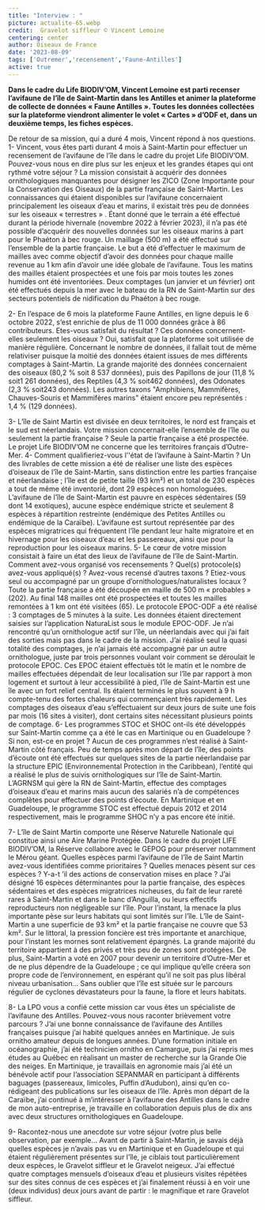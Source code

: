 ```yaml
---
title: "Interview : "
picture: actualite-65.webp
credit:  Gravelot siffleur © Vincent Lemoine
centering: center
author: Oiseaux de France
date: '2023-08-09'
tags: ['Outremer','recensement','Faune-Antilles']
active: true
---
```

 
 **Dans le cadre du Life BIODIV’OM, Vincent Lemoine est parti recenser l’avifaune de l’île de Saint-Martin dans les Antilles et animer la plateforme de collecte de données « Faune Antilles ». Toutes les données collectées sur la plateforme viendront alimenter le volet « Cartes » d’ODF et, dans un deuxième temps, les fiches espèces.**

De retour de sa mission, qui a duré 4 mois, Vincent répond à nos questions. 
1-	Vincent, vous êtes parti durant 4 mois à Saint-Martin pour effectuer un recensement de l’avifaune de l’île dans le cadre du projet Life BIODIV’OM. Pouvez-vous nous en dire plus sur les enjeux et les grandes étapes qui ont rythmé votre séjour ? 
La mission consistait à acquérir des données ornithologiques manquantes pour désigner les ZICO (Zone Importante pour la Conservation des Oiseaux) de la partie française de Saint-Martin. 
Les connaissances qui étaient disponibles sur l’avifaune concernaient principalement les oiseaux d’eau et marins, il existait très peu de données sur les oiseaux « terrestres » .
Étant donné que le terrain a été effectué durant la période hivernale (novembre 2022 à février 2023), il n’a pas été possible d’acquérir des nouvelles données sur les oiseaux marins à part pour le Phaéton à bec rouge. Un maillage (500 m) a été effectué sur l’ensemble de la partie française. Le but a été d’effectuer le maximum de mailles avec comme objectif d’avoir des données pour chaque maille revenue au 1 km afin d’avoir une idée globale de l’avifaune. Tous les matins des mailles étaient prospectées et une fois par mois toutes les zones humides ont été inventoriées. Deux comptages (un janvier et un février) ont été effectués depuis la mer avec le bateau de la RN de Saint-Martin sur des secteurs potentiels de nidification du Phaéton à bec rouge.

2-	En l’espace de 6 mois la plateforme Faune Antilles, en ligne depuis le 6 octobre 2022, s’est enrichie de plus de 11 000 données grâce à 86 contributeurs. Etes-vous satisfait du résultat ? Ces données concernent-elles seulement les oiseaux ?
Oui, satisfait que la plateforme soit utilisée de manière régulière. Concernant le nombre de données, il fallait tout de même relativiser puisque la moitié des données étaient issues de mes différents comptages à Saint-Martin.
La grande majorité des données concernaient des oiseaux (80,2 % soit 8 537 données), puis des Papillons de jour (11,8 %  soit1 261 données), des Reptiles (4,3 % soit462 données), des Odonates (2,3 % soit243 données). Les autres taxons "Amphibiens, Mammifères, Chauves-Souris et Mammifères marins" étaient encore peu représentés : 1,4 % (129 données).

3-	L’île de Saint Martin est divisée en deux territoires, le nord est français et le sud est néerlandais. Votre mission concernait-elle l’ensemble de l’île ou seulement la partie française ?
Seule la partie française a été prospectée. Le projet Life BIODIV’OM ne concerne que les territoires français d’Outre-Mer.
4-	Comment qualifieriez-vous l’'état de l’avifaune à Saint-Martin ? 
Un des livrables de cette mission a été de réaliser une liste des espèces d’oiseaux de l’île de Saint-Martin, sans distinction entre les parties française et néerlandaise ; l’île est de petite taille (93 km²) et un total de 230 espèces a tout de même été inventorié, dont 29 espèces non homologuées. L’avifaune de l’île de Saint-Martin est pauvre en espèces sédentaires (59 dont 14 exotiques), aucune espèce endémique stricte et seulement 8 espèces à répartition restreinte (endémique des Petites Antilles ou endémique de la Caraïbe). L’avifaune est surtout représentée par des espèces migratrices qui fréquentent l’île pendant leur halte migratoire et en hivernage pour les oiseaux d’eau et les passereaux, ainsi que pour la reproduction pour les oiseaux marins.
5-	Le cœur de votre mission consistait à faire un état des lieux de l’avifaune de l’île de Saint-Martin. Comment avez-vous organisé vos recensements ? Quel(s) protocole(s) avez-vous appliqué(s) ? Avez-vous recensé d’autres taxons ? Etiez-vous seul ou accompagné par un groupe d’ornithologues/naturalistes locaux ? 
Toute la partie française a été découpée en maille de 500 m « probables » (202). Au final 148 mailles ont été prospectées et toutes les mailles remontées à 1 km ont été visitées (65). Le protocole EPOC-ODF a été réalisé : 3 comptages de 5 minutes à la suite. Les données étaient directement saisies sur l’application NaturaList sous le module EPOC-ODF. Je n’ai rencontré qu’un ornithologue actif sur l’île, un néerlandais avec qui j’ai fait des sorties mais pas dans le cadre de la mission. J’ai réalisé seul la quasi totalité des comptages, je n’ai jamais été accompagné par un autre ornithologue, juste par trois personnes voulant voir comment se déroulait le protocole EPOC.
Ces EPOC étaient effectués tôt le matin et le nombre de mailles effectuées dépendait de leur localisation sur l’île par rapport à mon logement et surtout à leur accessibilité à pied, l’île de Saint-Martin est une île avec un fort relief central. Ils étaient terminés le plus souvent à 9 h compte-tenu des fortes chaleurs qui commençaient très rapidement. Les comptages des oiseaux d’eau s’effectuaient sur deux jours de suite une fois par mois (16 sites à visiter), dont certains sites nécessitant plusieurs points de comptage.
6-	Les programmes STOC et SHOC ont-ils été développés sur Saint-Martin comme ça a été le cas en Martinique ou en Guadeloupe ? Si non, est-ce en projet ?
Aucun de ces programmes n’est réalisé à Saint-Martin côté français. Peu de temps après mon départ de l’île, des points d’écoute ont été effectués sur quelques sites de la partie néerlandaise par la structure EPIC (Environnemental Protection in the Caribbean), l’entité qui a réalisé le plus de suivis ornithologiques sur l’île de Saint-Martin. L’AGRNSM qui gère la RN de Saint-Martin, effectue des comptages d’oiseaux d’eau et marins mais aucun des salariés n’a de compétences complètes pour effectuer des points d’écoute. 
En Martinique et en Guadeloupe, le programme STOC est effectué depuis 2012 et 2014 respectivement, mais le programme SHOC n’y a pas encore été initié.

7-	L’île de Saint Martin comporte une Réserve Naturelle Nationale qui constitue ainsi une Aire Marine Protégée. Dans le cadre du projet LIFE BIODIV’OM, la Réserve collabore avec le GEPOG pour préserver notamment le Mérou géant. Quelles espèces parmi l’avifaune de l’île de Saint Martin avez-vous identifiées comme prioritaires ? Quelles menaces pèsent sur ces espèces ? Y-a-t ’il des actions de conservation mises en place ?
J’ai désigné 16 espèces déterminantes pour la partie française, des espèces sédentaires et des espèces migratrices nicheuses, du fait de leur rareté rares à Saint-Martin et dans le banc d’Anguilla, ou leurs effectifs reproducteurs non négligeable sur l’île.
Pour l’instant, la menace la plus importante pèse sur leurs habitats qui sont limités sur l’île. 
L’île de Saint-Martin a une superficie de 93 km² et la partie française ne couvre que 53 km². Sur le littoral, la pression foncière est très importante et anarchique, pour l’instant les mornes sont relativement épargnés. La grande majorité du territoire appartient à des privés et très peu de zones sont protégées. De plus, Saint-Martin a voté en 2007 pour devenir un territoire d’Outre-Mer et de ne plus dépendre de la Guadeloupe ; ce qui implique qu’elle créera son propre code de l’environnement, en espérant qu’il ne soit pas plus libéral niveau urbanisation...
Sans oublier que l’île est située sur le parcours régulier de cyclones dévastateurs pour la faune, la flore et leurs habitats.

8-	La LPO vous a confié cette mission car vous êtes un spécialiste de l’avifaune des Antilles. Pouvez-vous nous raconter brièvement votre parcours ? 
J’ai une bonne connaissance de l’avifaune des Antilles françaises puisque j’ai habité quelques années en Martinique. 
Je suis ornitho amateur depuis de longues années. D’une formation initiale en océanographie, j’ai été technicien ornitho en Camargue, puis j’ai repris mes études au Québec en réalisant un master de recherche sur la Grande Oie des neiges.
En Martinique, je travaillais en agronomie mais j’ai été un bénévole actif pour l’association SEPANMAR en participant à différents baguages (passereaux, limicoles, Puffin d’Audubon), ainsi qu’en co-rédigeant des publications sur les oiseaux de l’île.
Après mon départ de la Caraïbe, j’ai continué à m’intéresser à l’avifaune des Antilles dans le cadre de mon auto-entreprise, je travaille en collaboration depuis plus de dix ans avec deux structures ornithologiques en Guadeloupe.


9-	Racontez-nous une anecdote sur votre séjour (votre plus belle observation, par exemple…
Avant de partir à Saint-Martin, je savais déjà quelles espèces je n’avais pas vu en Martinique et en Guadeloupe et qui étaient régulièrement présentes sur l’île, je ciblais tout particulièrement deux espèces, le Gravelot siffleur et le Gravelot neigeux. J’ai effectué quatre comptages mensuels d’oiseaux d’eau et plusieurs visites répétées sur des sites connus de ces espèces et j’ai finalement réussi à en voir une (deux individus) deux jours avant de partir :  le magnifique et rare Gravelot siffleur. 

 

